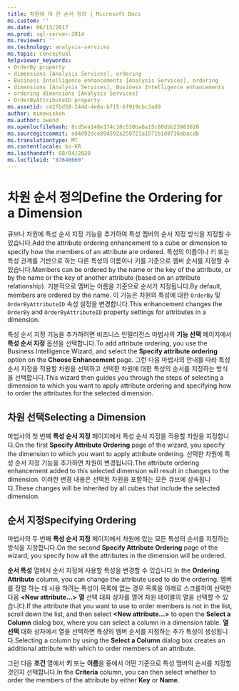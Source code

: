 ```yaml
---
title: 차원에 대 한 순서 정의 | Microsoft Docs
ms.custom: ''
ms.date: 06/13/2017
ms.prod: sql-server-2014
ms.reviewer: ''
ms.technology: analysis-services
ms.topic: conceptual
helpviewer_keywords:
- OrderBy property
- dimensions [Analysis Services], ordering
- Business Intelligence enhancements [Analysis Services], ordering
- dimensions [Analysis Services], Business Intelligence enhancements
- ordering dimensions [Analysis Services]
- OrderByAttributeID property
ms.assetid: c42fbd58-244d-4e0a-b715-6f919cbc3ad9
author: minewiskan
ms.author: owend
ms.openlocfilehash: 8cd5ea148e374c18c530ba0a15c80dbb23983020
ms.sourcegitcommit: ad4d92dce894592a259721a1571b1d8736abacdb
ms.translationtype: MT
ms.contentlocale: ko-KR
ms.lasthandoff: 08/04/2020
ms.locfileid: "87648660"
---
```

# <a name="define-the-ordering-for-a-dimension"></a><span data-ttu-id="d5cd4-102">차원 순서 정의</span><span class="sxs-lookup"><span data-stu-id="d5cd4-102">Define the Ordering for a Dimension</span></span>
  <span data-ttu-id="d5cd4-103">큐브나 차원에 특성 순서 지정 기능을 추가하여 특성 멤버의 순서 지정 방식을 지정할 수 있습니다.</span><span class="sxs-lookup"><span data-stu-id="d5cd4-103">Add the attribute ordering enhancement to a cube or dimension to specify how the members of an attribute are ordered.</span></span> <span data-ttu-id="d5cd4-104">특성의 이름이나 키 또는 특성 관계를 기반으로 하는 다른 특성의 이름이나 키를 기준으로 멤버 순서를 지정할 수 있습니다.</span><span class="sxs-lookup"><span data-stu-id="d5cd4-104">Members can be ordered by the name or the key of the attribute, or by the name or the key of another attribute (based on an attribute relationship).</span></span> <span data-ttu-id="d5cd4-105">기본적으로 멤버는 이름을 기준으로 순서가 지정됩니다.</span><span class="sxs-lookup"><span data-stu-id="d5cd4-105">By default, members are ordered by the name.</span></span> <span data-ttu-id="d5cd4-106">이 기능은 차원의 특성에 대한 `OrderBy` 및 `OrderByAttributeID` 속성 설정을 변경합니다.</span><span class="sxs-lookup"><span data-stu-id="d5cd4-106">This enhancement changes the `OrderBy` and `OrderByAttributeID` property settings for attributes in a dimension.</span></span>  
  
 <span data-ttu-id="d5cd4-107">특성 순서 지정 기능을 추가하려면 비즈니스 인텔리전스 마법사의 **기능 선택** 페이지에서 **특성 순서 지정** 옵션을 선택합니다.</span><span class="sxs-lookup"><span data-stu-id="d5cd4-107">To add attribute ordering, you use the Business Intelligence Wizard, and select the **Specify attribute ordering** option on the **Choose Enhancement** page.</span></span> <span data-ttu-id="d5cd4-108">그런 다음 마법사의 안내를 따라 특성 순서 지정을 적용할 차원을 선택하고 선택한 차원에 대한 특성의 순서를 지정하는 방식을 선택합니다.</span><span class="sxs-lookup"><span data-stu-id="d5cd4-108">This wizard then guides you through the steps of selecting a dimension to which you want to apply attribute ordering and specifying how to order the attributes for the selected dimension.</span></span>  
  
## <a name="selecting-a-dimension"></a><span data-ttu-id="d5cd4-109">차원 선택</span><span class="sxs-lookup"><span data-stu-id="d5cd4-109">Selecting a Dimension</span></span>  
 <span data-ttu-id="d5cd4-110">마법사의 첫 번째 **특성 순서 지정** 페이지에서 특성 순서 지정을 적용할 차원을 지정합니다.</span><span class="sxs-lookup"><span data-stu-id="d5cd4-110">On the first **Specify Attribute Ordering** page of the wizard, you specify the dimension to which you want to apply attribute ordering.</span></span> <span data-ttu-id="d5cd4-111">선택한 차원에 특성 순서 지정 기능을 추가하면 차원이 변경됩니다.</span><span class="sxs-lookup"><span data-stu-id="d5cd4-111">The attribute ordering enhancement added to this selected dimension will result in changes to the dimension.</span></span> <span data-ttu-id="d5cd4-112">이러한 변경 내용은 선택된 차원을 포함하는 모든 큐브에 상속됩니다.</span><span class="sxs-lookup"><span data-stu-id="d5cd4-112">These changes will be inherited by all cubes that include the selected dimension.</span></span>  
  
## <a name="specifying-ordering"></a><span data-ttu-id="d5cd4-113">순서 지정</span><span class="sxs-lookup"><span data-stu-id="d5cd4-113">Specifying Ordering</span></span>  
 <span data-ttu-id="d5cd4-114">마법사의 두 번째 **특성 순서 지정** 페이지에서 차원에 있는 모든 특성의 순서를 지정하는 방식을 지정합니다.</span><span class="sxs-lookup"><span data-stu-id="d5cd4-114">On the second **Specify Attribute Ordering** page of the wizard, you specify how all the attributes in the dimension will be ordered.</span></span>  
  
 <span data-ttu-id="d5cd4-115">**순서 특성** 열에서 순서 지정에 사용할 특성을 변경할 수 있습니다.</span><span class="sxs-lookup"><span data-stu-id="d5cd4-115">In the **Ordering Attribute** column, you can change the attribute used to do the ordering.</span></span> <span data-ttu-id="d5cd4-116">멤버를 정렬 하는 데 사용 하려는 특성이 목록에 없는 경우 목록을 아래로 스크롤하여 선택한 다음 **\<New attribute...>** **열** 선택 대화 상자를 열어 차원 테이블의 열을 선택할 수 있습니다.</span><span class="sxs-lookup"><span data-stu-id="d5cd4-116">If the attribute that you want to use to order members is not in the list, scroll down the list, and then select **\<New attribute...>** to open the **Select a Column** dialog box, where you can select a column in a dimension table.</span></span> <span data-ttu-id="d5cd4-117">**열 선택** 대화 상자에서 열을 선택하면 특성의 멤버 순서를 지정하는 추가 특성이 생성됩니다.</span><span class="sxs-lookup"><span data-stu-id="d5cd4-117">Selecting a column by using the **Select a Column** dialog box creates an additional attribute with which to order members of an attribute.</span></span>  
  
 <span data-ttu-id="d5cd4-118">그런 다음 **조건** 열에서 **키** 또는 **이름**을 중에서 어떤 기준으로 특성 멤버의 순서를 지정할 것인지 선택합니다.</span><span class="sxs-lookup"><span data-stu-id="d5cd4-118">In the **Criteria** column, you can then select whether to order the members of the attribute by either **Key** or **Name**.</span></span>  
  
  
